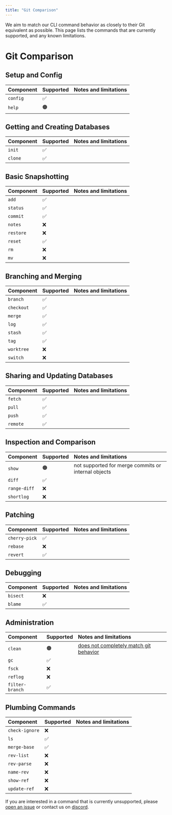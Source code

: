 ```yaml
---
title: "Git Comparison"
---
```


We aim to match our CLI command behavior as closely to their Git equivalent as possible. This page lists the commands that are currently supported, and any known limitations.

# Git Comparison

## Setup and Config

| Component | Supported | Notes and limitations |
|:----------|:----------|:----------------------|
| `config`  | ✅         |                       |
| `help`    | 🟠        |                       |

## Getting and Creating Databases

| Component | Supported  | Notes and limitations |
|:----------|:-----------|:----------------------|
| `init`    | ✅          |                       |
| `clone`   | ✅          |                       |

## Basic Snapshotting

| Component | Supported | Notes and limitations |
|:----------|:----------|:----------------------|
| `add`     | ✅         |                       |
| `status`  | ✅         |                       |
| `commit`  | ✅         |                       |
| `notes`   | ❌         |                       |
| `restore` | ❌         |                       |
| `reset`   | ✅         |                       |
| `rm`      | ❌         |                       |
| `mv`      | ❌         |                       |

## Branching and Merging

| Component  | Supported | Notes and limitations |
|:-----------|:----------|:----------------------|
| `branch`   | ✅         |                       |
| `checkout` | ✅         |                       |
| `merge`    | ✅         |                       |
| `log`      | ✅         |                       |
| `stash`    | ✅         |                       |
| `tag`      | ✅         |                       |
| `worktree` | ❌         |                       |
| `switch`   | ❌         |                       |

## Sharing and Updating Databases

| Component | Supported | Notes and limitations |
|:----------|:----------|:----------------------|
| `fetch`   | ✅         |                       |
| `pull`    | ✅         |                       |
| `push`    | ✅         |                       |
| `remote`  | ✅         |                       |

## Inspection and Comparison

| Component    | Supported | Notes and limitations                               |
|:-------------|:----------|:----------------------------------------------------|
| `show`       | 🟠        | not supported for merge commits or internal objects |
| `diff`       | ✅         |                                                     |
| `range-diff` | ❌         |                                                     |
| `shortlog`   | ❌         |                                                     |

## Patching

| Component     | Supported | Notes and limitations |
|:--------------|:----------|:----------------------|
| `cherry-pick` | ✅         |                       |
| `rebase`      | ❌         |                       |
| `revert`      | ✅         |                       |

## Debugging

| Component | Supported | Notes and limitations |
|:----------|:----------|:----------------------|
| `bisect`  | ❌         |                       |
| `blame`   | ✅         |                       |

## Administration

| Component       | Supported | Notes and limitations                                                                 |
|:----------------|:----------|:--------------------------------------------------------------------------------------|
| `clean`         | 🟠        | [does not completely match git behavior](https://github.com/dolthub/dolt/issues/6313) |
| `gc`            | ✅         |                                                                                       |
| `fsck`          | ❌         |                                                                                       |
| `reflog`        | ❌         |                                                                                       |
| `filter-branch` | ✅         |                                                                                       |

## Plumbing Commands

| Component      | Supported | Notes and limitations |
|:---------------|:----------|:----------------------|
| `check-ignore` | ❌         |                       |
| `ls`           | ✅         |                       |
| `merge-base`   | ✅         |                       |
| `rev-list`     | ❌         |                       |
| `rev-parse`    | ❌         |                       |
| `name-rev`     | ❌         |                       |
| `show-ref`     | ❌         |                       |
| `update-ref`   | ❌         |                       |

If you are interested in a command that is currently unsupported, please [open an issue](https://github.com/dolthub/dolt/issues) or contact us on [discord](https://discord.gg/8qyCyRfh).
